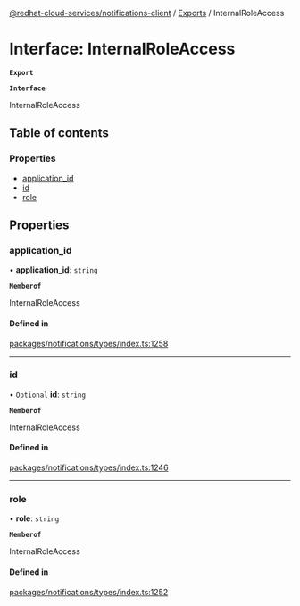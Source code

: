 [@redhat-cloud-services/notifications-client](../README.md) / [Exports](../modules.md) / InternalRoleAccess

# Interface: InternalRoleAccess

**`Export`**

**`Interface`**

InternalRoleAccess

## Table of contents

### Properties

- [application\_id](InternalRoleAccess.md#application_id)
- [id](InternalRoleAccess.md#id)
- [role](InternalRoleAccess.md#role)

## Properties

### application\_id

• **application\_id**: `string`

**`Memberof`**

InternalRoleAccess

#### Defined in

[packages/notifications/types/index.ts:1258](https://github.com/RedHatInsights/javascript-clients/blob/master/packages/notifications/types/index.ts#L1258)

___

### id

• `Optional` **id**: `string`

**`Memberof`**

InternalRoleAccess

#### Defined in

[packages/notifications/types/index.ts:1246](https://github.com/RedHatInsights/javascript-clients/blob/master/packages/notifications/types/index.ts#L1246)

___

### role

• **role**: `string`

**`Memberof`**

InternalRoleAccess

#### Defined in

[packages/notifications/types/index.ts:1252](https://github.com/RedHatInsights/javascript-clients/blob/master/packages/notifications/types/index.ts#L1252)
